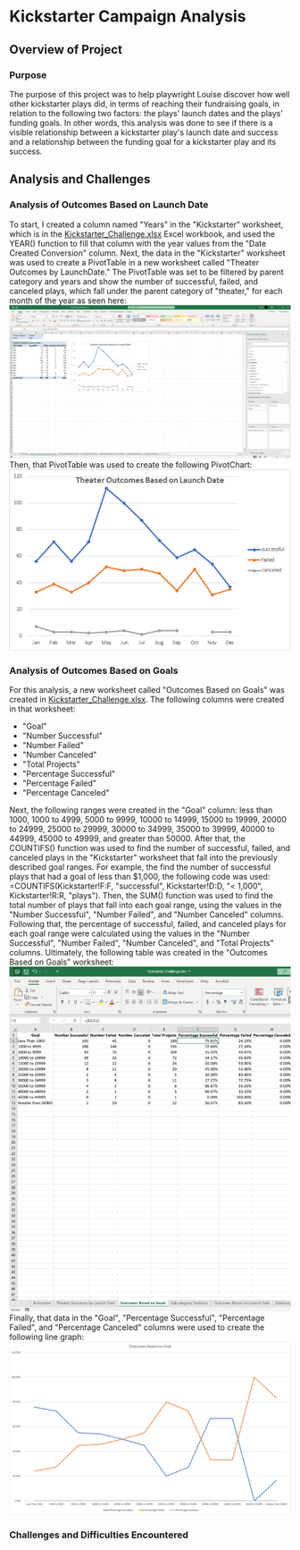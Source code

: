 # Kickstarter Campaign Analysis

## Overview of Project

### Purpose
The purpose of this project was to help playwright Louise discover how well other kickstarter plays did, in terms of reaching their fundraising goals, in relation to the following two factors: the plays' launch dates and the plays' funding goals. In other words, this analysis was done to see if there is a visible relationship between a kickstarter play's launch date and success and a relationship between the funding goal for a kickstarter play and its success.

## Analysis and Challenges

### Analysis of Outcomes Based on Launch Date
To start, I created a column named "Years" in the "Kickstarter" worksheet, which is in the [Kickstarter_Challenge.xlsx](https://github.com/HannaKim4673/kickstarter-analysis/blob/main/Kickstarter_Challenge.xlsx.zip) Excel workbook, and used the YEAR() function to fill that column with the year values from the "Date Created Conversion" column. Next, the data in the "Kickstarter" worksheet was used to create a PivotTable in a new worksheet called "Theater Outcomes by LaunchDate." The PivotTable was set to be filtered by parent category and years and show the number of successful, failed, and canceled plays, which fall under the parent category of "theater," for each month of the year as seen here:   
![](https://github.com/HannaKim4673/kickstarter-analysis/blob/main/Theater%20Outcomes%20by%20Launch%20Date%20PivotTable.png)
Then, that PivotTable was used to create the following PivotChart:
![](https://github.com/HannaKim4673/kickstarter-analysis/blob/main/resources/Theater_Outcomes_vs_Launch.png)

### Analysis of Outcomes Based on Goals
For this analysis, a new worksheet called "Outcomes Based on Goals" was created in [Kickstarter_Challenge.xlsx](https://github.com/HannaKim4673/kickstarter-analysis/blob/main/Kickstarter_Challenge.xlsx.zip). The following columns were created in that worksheet:
- "Goal"
- "Number Successful"
- "Number Failed"
- "Number Canceled"
- "Total Projects"
- "Percentage Successful"
- "Percentage Failed"
- "Percentage Canceled"

Next, the following ranges were created in the "Goal" column: less than 1000, 1000 to 4999, 5000 to 9999, 10000 to 14999, 15000 to 19999, 20000 to 24999, 25000 to 29999, 30000 to 34999, 35000 to 39999, 40000 to 44999, 45000 to 49999, and greater than 50000. After that, the COUNTIFS() function was used to find the number of successful, failed, and canceled plays in the "Kickstarter" worksheet that fall into the previously described goal ranges. For example, the find the number of successful plays that had a goal of less than $1,000, the following code was used: =COUNTIFS(Kickstarter!F:F, "successful", Kickstarter!D:D, "< 1,000", Kickstarter!R:R, "plays"). Then, the SUM() function was used to find the total number of plays that fall into each goal range, using the values in the "Number Successful", "Number Failed", and "Number Canceled" columns. Following that, the percentage of successful, failed, and canceled plays for each goal range were calculated using the values in the "Number Successful", "Number Failed", "Number Canceled", and "Total Projects" columns. Ultimately, the following table was created in the "Outcomes Based on Goals" worksheet:
![](https://github.com/HannaKim4673/kickstarter-analysis/blob/main/Outcomes%20Based%20on%20Goals%20Table.png)
Finally, that data in the "Goal", "Percentage Successful", "Percentage Failed", and "Percentage Canceled" columns were used to create the following line graph:
![](https://github.com/HannaKim4673/kickstarter-analysis/blob/main/resources/Outcomes_vs_Goals.png)

### Challenges and Difficulties Encountered
